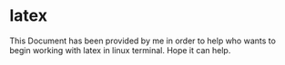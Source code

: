 # latex
This Document has been provided by me in order to help who wants to begin working with latex in linux terminal.
Hope it can help.
